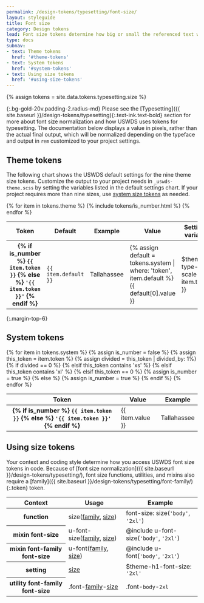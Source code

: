 ```yaml
---
permalink: /design-tokens/typesetting/font-size/
layout: styleguide
title: Font size
category: Design tokens
lead: Font size tokens determine how big or small the referenced text will appear on the screen. The USWDS typescale includes nine regularized theme tokens drawn from 21 system tokens.
type: docs
subnav:
- text: Theme tokens
  href: '#theme-tokens'
- text: System tokens
  href: '#system-tokens'
- text: Using size tokens
  href: '#using-size-tokens'
---
```


{% assign tokens = site.data.tokens.typesetting.size %}

{:.bg-gold-20v.padding-2.radius-md}
Please see the [Typesetting]({{ site.baseurl }}/design-tokens/typesetting){:.text-ink.text-bold} section for more about font size normalization and how USWDS uses tokens for typesetting. The documentation below displays a value in pixels, rather than the actual final output, which will be normalized depending on the typeface and output in `rem` customized to your project settings.

## Theme tokens
The following chart shows the USWDS default settings for the nine theme size tokens. Customize the output to your project needs in `_uswds-theme.scss` by setting the variables listed in the default settings chart. If your project requires more than nine sizes, use [system size tokens](#system-tokens) as needed.

<div class="site-table-wrapper">
  <table class="usa-table--borderless site-table-responsive">
    <thead>
      <tr>
        <th scope="col">Token</th>
        <th scope="col">Default</th>
        <th scope="col">Example</th>
        <th scope="col">Value</th>
        <th scope="col">Settings variable</th>
      </tr>
    </thead>
    <tbody class="font-mono-2xs">
      {% for item in tokens.theme %}
        {% include tokens/is_number.html %}
        <tr>
          <th scope="row" data-title="Theme token">
            <span class="text-normal">
              {% if is_number %}
                <code class="text-no-wrap">{{ item.token }}</code>
              {% else %}
                <code class="text-no-wrap">'{{ item.token }}'</code>
              {% endif %}
            </span>
          </th>
          <td data-title="Default">
            <span>
              <code>{{ item.default }}</code>
            </span>
          </td>
          <td data-title="Example"  class="line-height-sans-1 overflow-hidden">
            <span class="font-lang-{{ item.default }}">
              Tallahassee
            </span>
          </td>
          <td data-title="Value">
            <span>
              {% assign default = tokens.system | where: 'token', item.default %}
              {{ default[0].value }}
            </span>
          </td>
          <td data-title="Setting var">
            <span>
              $theme-type-scale-{{ item.token }}
            </span>
          </td>
        </tr>
      {% endfor %}
    </tbody>
  </table>
</div>

{:.margin-top-6}
## System tokens

<div class="site-table-wrapper overflow-hidden">
  <table class="usa-table--borderless site-table-responsive width-full">
    <thead>
      <tr>
        <th scope="col">Token</th>
        <th scope="col">Value</th>
        <th scope="col">Example</th>
      </tr>
    </thead>
    <tbody class="font-mono-2xs">
      {% for item in tokens.system %}
        {% assign is_number = false %}
        {% assign this_token = item.token %}
        {% assign divided = this_token | divided_by: 1%}
        {% if divided == 0 %}
        {% elsif this_token contains 'xs' %}
        {% elsif this_token contains 'xl' %}
        {% elsif this_token == 0 %}
          {% assign is_number = true %}
        {% else %}
          {% assign is_number = true %}
        {% endif %}
        <tr>
          <th scope="row" data-title="System token">
            <span class="text-normal">
              {% if is_number %}
                <code class="text-no-wrap">{{ item.token }}</code>
              {% else %}
                <code class="text-no-wrap">'{{ item.token }}'</code>
              {% endif %}
            </span>
          </th>
          <td data-title="Target size">
            <span>
              {{ item.value }}
            </span>
          </td>
          <td data-title="Example"  class="line-height-sans-1 overflow-hidden">
            <span class="font-lang-{{ item.token }}">
              Tallahassee
            </span>
          </td>
        </tr>
      {% endfor %}
    </tbody>
  </table>
</div>

## Using size tokens
Your context and coding style determine how you access USWDS font size tokens in code. Because of [font size normalization]({{ site.baseurl }}/design-tokens/typesetting/), font size functions, utilities, and mixins also require a [family]({{ site.baseurl }}/design-tokens/typesetting/font-family/){:.token} token.

<div class="site-table-wrapper">
  <table class="usa-table--borderless site-table-responsive">
    <thead>
      <tr>
        <th scope="col">Context</th>
        <th scope="col">Usage</th>
        <th scope="col">Example</th>
      </tr>
    </thead>
    <tbody class="font-mono-2xs">
      <tr>
        <th scope="row" data-title="Context" class="font-lang-2xs">
          <span>
            function
          </span>
        </th>
        <td data-title="Description">
          <span>
            size(<a href="{{ site.baseurl }}/design-tokens/typesetting/font-family/" class="token">family</a>, <a href="{{ site.baseurl }}/design-tokens/typesetting/font-size/" class="token">size</a>)
          </span>
        </td>
        <td data-title="Example">
          <span>
            font-size: size(<code>'body'</code>, <code>'2xl'</code>)
          </span>
        </td>
      </tr>
      <tr>
        <th scope="row" data-title="Context" class="font-lang-2xs">
          <span>
            <span>mixin</span>
            <span class="text-normal display-block">font-size</span>
          </span>
        </th>
        <td data-title="Description">
          <span>
            u-font-size(<a href="{{ site.baseurl }}/design-tokens/typesetting/font-family/" class="token">family</a>, <a href="{{ site.baseurl }}/design-tokens/typesetting/font-size/" class="token">size</a>)
          </span>
        </td>
        <td data-title="Example">
          <span>
            @include u-font-size(<code>'body'</code>, <code>'2xl'</code>)
          </span>
        </td>
      </tr>
      <tr>
        <th scope="row" data-title="Context" class="font-lang-2xs">
          <span>
            <span>mixin</span>
            <span class="text-normal display-block">font-family</span>
            <span class="text-normal display-block">font-size</span>
          </span>
        </th>
        <td data-title="Description">
          <span>
            u-font(<a href="{{ site.baseurl }}/design-tokens/typesetting/font-family/" class="token">family</a>, <a href="{{ site.baseurl }}/design-tokens/typesetting/font-size/" class="token">size</a>)
          </span>
        </td>
        <td data-title="Example">
          <span>
            @include u-font(<code>'body'</code>, <code>'2xl'</code>)
          </span>
        </td>
      </tr>
      <tr>
        <th scope="row" data-title="Context" class="font-lang-2xs">
          <span>
            setting
          </span>
        </th>
        <td data-title="Description">
          <span>
            <a href="{{ site.baseurl }}/design-tokens/typesetting/font-size/" class="token">size</a>
          </span>
        </td>
        <td data-title="Example">
          <span>
          $theme-h1-font-size: <code>'2xl'</code>
          </span>
        </td>
      </tr>
      <tr>
        <th scope="row" data-title="Context" class="font-lang-2xs">
          <span>
            <span>utility</span>
            <span class="text-normal display-block">font-family</span>
            <span class="text-normal display-block">font-size</span>
          </span>
        </th>
        <td data-title="Description">
          <span>
            .font-<a href="{{ site.baseurl }}/design-tokens/typesetting/font-family/" class="token">family</a>-<a href="{{ site.baseurl }}/design-tokens/typesetting/font-size/" class="token">size</a>
          </span>
        </td>
        <td data-title="Example">
          <span>
            .font-<code>body</code>-<code>2xl</code>
          </span>
        </td>
      </tr>
    </tbody>
  </table>
</div>
